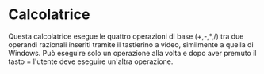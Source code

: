 # Calcolatrice

Questa calcolatrice esegue le quattro operazioni di base (+,-,*,/) tra due operandi razionali inseriti tramite il tastierino a video, similmente a quella di Windows. Può eseguire solo un operazione alla volta e dopo aver premuto il tasto = l'utente deve eseguire un'altra operazione.

